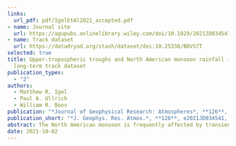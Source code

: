 ```yaml
---
links:
  url_pdf: pdf/IgelEtAl2021_accepted.pdf
- name: Journal site
  url: https://agupubs.onlinelibrary.wiley.com/doi/10.1029/2021JD034541
- name: Track dataset
  url: https://datadryad.org/stash/dataset/doi:10.25338/B8VS7T
selected: true
title: Upper-tropospheric troughs and North American monsoon rainfall in a
  long-term track dataset
publication_types:
  - "2"
authors:
  - Matthew R. Igel
  - Paul A. Ullrich
  - William R. Boos
publication: "*Journal of Geophysical Research: Atmospheres*, **126**, e2021JD034541, doi:10.1029/2021JD034541"
publication_short: "*J. Geophys. Res. Atmos.*, **126**, e2021JD034541, doi:10.1029/2021JD034541"
abstract: The North American monsoon is frequently affected by transient, propagating upper tropospheric vorticity anomalies. Sometimes called Tropical Upper-Tropospheric Troughs (TUTTs), these features have been claimed to episodically enhance monsoon rainfall. Here, we track long-lived TUTTs in 40 years of reanalysis data, producing composites and case studies from 340 TUTTs which last, on average, 7 days as they move westward across the North American monsoon region. TUTTs are thought to form from midlatitude Rossby wave breaking; case studies from our dataset support this theory. TUTTs move westward within the easterly upper-level flow in which they are embedded. In vortex-centered composites along the full tracks of long-lived TUTTs, we find no detectable increase in rainfall within the main TUTT circulation. Instead, negative precipitation anomalies lie within about 500 km of the TUTT center. Quasi- geostrophic ascent occurs in the southeast quadrant of TUTTs but is confined to the upper troposphere and does not appear to interact with precipitation. Positive anomalies of ascent and rainfall occur south and southeast of TUTTs but lie outside the main TUTT vortex, perhaps indicating concurrent variations in nearby climatological precipitation maxima. In contrast with previous case studies and subjective analyses that showed TUTTs enhance precipitation in parts of northwestern Mexico, our composites along the tracks of long-lived TUTTs portray these systems, to first order, as strong vorticity anomalies trapped in the upper troposphere that interact only weakly and indirectly with precipitation.
date: 2021-10-02
---
```

